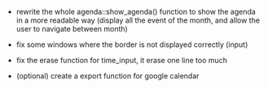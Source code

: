  - rewrite the whole agenda::show_agenda() function to show the agenda in a more readable way (display all the event of the month, and allow the user to navigate between month)
 - fix some windows where the border is not displayed correctly (input)
 - fix the erase function for time_input, it erase one line too much

 - (optional) create a export function for google calendar
